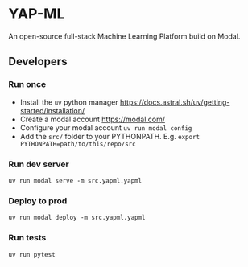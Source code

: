 # YAP-ML

An open-source full-stack Machine Learning Platform build on Modal.

## Developers

### Run once

* Install the `uv` python manager <https://docs.astral.sh/uv/getting-started/installation/>
* Create a modal account <https://modal.com/>
* Configure your modal account `uv run modal config`
* Add the `src/` folder to your PYTHONPATH. E.g. `export PYTHONPATH=path/to/this/repo/src`

### Run dev server

`uv run modal serve -m src.yapml.yapml`

### Deploy to prod

`uv run modal deploy -m src.yapml.yapml`

### Run tests

`uv run pytest`
